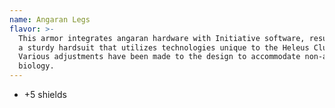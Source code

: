 ```yaml
---
name: Angaran Legs
flavor: >-
  This armor integrates angaran hardware with Initiative software, resulting in
  a sturdy hardsuit that utilizes technologies unique to the Heleus Cluster.
  Various adjustments have been made to the design to accommodate non-angaran
  biology.
---
```

- +5 shields